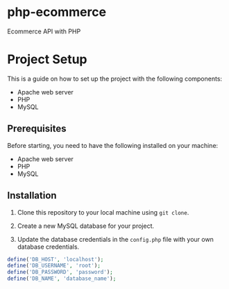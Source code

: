 # php-ecommerce
Ecommerce API with PHP

# Project Setup

This is a guide on how to set up the project with the following components:

- Apache web server
- PHP
- MySQL

## Prerequisites

Before starting, you need to have the following installed on your machine:

- Apache web server
- PHP
- MySQL

## Installation

1. Clone this repository to your local machine using `git clone`.

2. Create a new MySQL database for your project.

3. Update the database credentials in the `config.php` file with your own database credentials.

```php
define('DB_HOST', 'localhost');
define('DB_USERNAME', 'root');
define('DB_PASSWORD', 'password');
define('DB_NAME', 'database_name');


